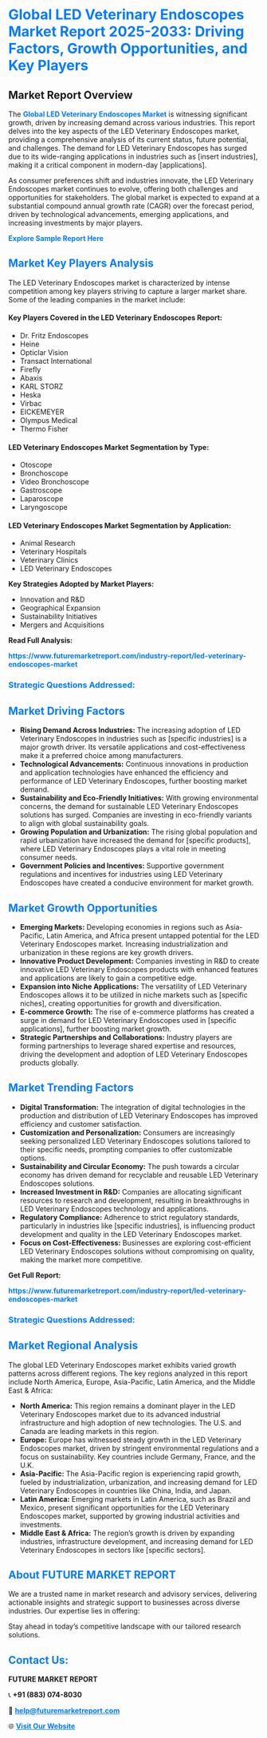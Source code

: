 <h1 style="color: #007BFF;">Global LED Veterinary Endoscopes Market Report 2025-2033: Driving Factors, Growth Opportunities, and Key Players</h1>

<section id="overview">
<h2>Market Report Overview</h2>
<p>The <a href="https://www.futuremarketreport.com/industry-report/led-veterinary-endoscopes-market" style="color: #007BFF; text-decoration: none;"><strong>Global LED Veterinary Endoscopes Market</strong></a> is witnessing significant growth, driven by increasing demand across various industries. This report delves into the key aspects of the LED Veterinary Endoscopes market, providing a comprehensive analysis of its current status, future potential, and challenges. The demand for LED Veterinary Endoscopes has surged due to its wide-ranging applications in industries such as [insert industries], making it a critical component in modern-day [applications].</p>
<p>As consumer preferences shift and industries innovate, the LED Veterinary Endoscopes market continues to evolve, offering both challenges and opportunities for stakeholders. The global market is expected to expand at a substantial compound annual growth rate (CAGR) over the forecast period, driven by technological advancements, emerging applications, and increasing investments by major players.</p>
</section>

<section id="overview">
<p><a href="https://www.futuremarketreport.com/request-sample/reportId=123389" style="color: #007BFF; text-decoration: none;"><strong>Explore Sample Report Here</strong></a></p>
</section>

<section id="key-players">
<h2 style="color: #007BFF;">Market Key Players Analysis</h2>
<p>The LED Veterinary Endoscopes market is characterized by intense competition among key players striving to capture a larger market share. Some of the leading companies in the market include:</p>
<h4>Key Players Covered in the LED Veterinary Endoscopes Report:</h4>
<ul><li>Dr. Fritz Endoscopes</li><li>Heine</li><li>Opticlar Vision</li><li>Transact International</li><li>Firefly</li><li>Abaxis</li><li>KARL STORZ</li><li>Heska</li><li>Virbac</li><li>EICKEMEYER</li><li>Olympus Medical</li><li>Thermo Fisher</li></ul>
<h4>LED Veterinary Endoscopes Market Segmentation by Type:</h4>
<ul><li>Otoscope</li><li>Bronchoscope</li><li>Video Bronchoscope</li><li>Gastroscope</li><li>Laparoscope</li><li>Laryngoscope</li></ul>

<h4>LED Veterinary Endoscopes Market Segmentation by Application:</h4>
<ul><li>Animal Research</li><li>Veterinary Hospitals</li><li>Veterinary Clinics</li><li>LED Veterinary Endoscopes</li></ul>
<p><strong>Key Strategies Adopted by Market Players:</strong></p>
<ul>
<li>Innovation and R&D</li>
<li>Geographical Expansion</li>
<li>Sustainability Initiatives</li>
<li>Mergers and Acquisitions</li>
</ul>
</section>

<section>
<p><strong>Read Full Analysis: </strong></p><a href="https://www.futuremarketreport.com/industry-report/led-veterinary-endoscopes-market" style="color: #007BFF; text-decoration: none;"><strong>https://www.futuremarketreport.com/industry-report/led-veterinary-endoscopes-market</strong></a>
<h3 style="color: #007BFF;">Strategic Questions Addressed:</h3>
</section>

<section id="driving-factors">
<h2 style="color: #007BFF;">Market Driving Factors</h2>
<ul>
<li><strong>Rising Demand Across Industries:</strong> The increasing adoption of LED Veterinary Endoscopes in industries such as [specific industries] is a major growth driver. Its versatile applications and cost-effectiveness make it a preferred choice among manufacturers.</li>
<li><strong>Technological Advancements:</strong> Continuous innovations in production and application technologies have enhanced the efficiency and performance of LED Veterinary Endoscopes, further boosting market demand.</li>
<li><strong>Sustainability and Eco-Friendly Initiatives:</strong> With growing environmental concerns, the demand for sustainable LED Veterinary Endoscopes solutions has surged. Companies are investing in eco-friendly variants to align with global sustainability goals.</li>
<li><strong>Growing Population and Urbanization:</strong> The rising global population and rapid urbanization have increased the demand for [specific products], where LED Veterinary Endoscopes plays a vital role in meeting consumer needs.</li>
<li><strong>Government Policies and Incentives:</strong> Supportive government regulations and incentives for industries using LED Veterinary Endoscopes have created a conducive environment for market growth.</li>
</ul>
</section>

<section id="growth-opportunities">
<h2 style="color: #007BFF;">Market Growth Opportunities</h2>
<ul>
<li><strong>Emerging Markets:</strong> Developing economies in regions such as Asia-Pacific, Latin America, and Africa present untapped potential for the LED Veterinary Endoscopes market. Increasing industrialization and urbanization in these regions are key growth drivers.</li>
<li><strong>Innovative Product Development:</strong> Companies investing in R&D to create innovative LED Veterinary Endoscopes products with enhanced features and applications are likely to gain a competitive edge.</li>
<li><strong>Expansion into Niche Applications:</strong> The versatility of LED Veterinary Endoscopes allows it to be utilized in niche markets such as [specific niches], creating opportunities for growth and diversification.</li>
<li><strong>E-commerce Growth:</strong> The rise of e-commerce platforms has created a surge in demand for LED Veterinary Endoscopes used in [specific applications], further boosting market growth.</li>
<li><strong>Strategic Partnerships and Collaborations:</strong> Industry players are forming partnerships to leverage shared expertise and resources, driving the development and adoption of LED Veterinary Endoscopes products globally.</li>
</ul>
</section>

<section id="trending-factors">
<h2 style="color: #007BFF;">Market Trending Factors</h2>
<ul>
<li><strong>Digital Transformation:</strong> The integration of digital technologies in the production and distribution of LED Veterinary Endoscopes has improved efficiency and customer satisfaction.</li>
<li><strong>Customization and Personalization:</strong> Consumers are increasingly seeking personalized LED Veterinary Endoscopes solutions tailored to their specific needs, prompting companies to offer customizable options.</li>
<li><strong>Sustainability and Circular Economy:</strong> The push towards a circular economy has driven demand for recyclable and reusable LED Veterinary Endoscopes solutions.</li>
<li><strong>Increased Investment in R&D:</strong> Companies are allocating significant resources to research and development, resulting in breakthroughs in LED Veterinary Endoscopes technology and applications.</li>
<li><strong>Regulatory Compliance:</strong> Adherence to strict regulatory standards, particularly in industries like [specific industries], is influencing product development and quality in the LED Veterinary Endoscopes market.</li>
<li><strong>Focus on Cost-Effectiveness:</strong> Businesses are exploring cost-efficient LED Veterinary Endoscopes solutions without compromising on quality, making the market more competitive.</li>
</ul>
</section>

<section>
<p><strong>Get Full Report: </strong></p><a href="https://www.futuremarketreport.com/industry-report/led-veterinary-endoscopes-market" style="color: #007BFF; text-decoration: none;"><strong>https://www.futuremarketreport.com/industry-report/led-veterinary-endoscopes-market</strong></a>
<h3 style="color: #007BFF;">Strategic Questions Addressed:</h3>
</section>


<section id="regional-analysis">
<h2 style="color: #007BFF;">Market Regional Analysis</h2>
<p>The global LED Veterinary Endoscopes market exhibits varied growth patterns across different regions. The key regions analyzed in this report include North America, Europe, Asia-Pacific, Latin America, and the Middle East & Africa:</p>
<ul>
<li><strong>North America:</strong> This region remains a dominant player in the LED Veterinary Endoscopes market due to its advanced industrial infrastructure and high adoption of new technologies. The U.S. and Canada are leading markets in this region.</li>
<li><strong>Europe:</strong> Europe has witnessed steady growth in the LED Veterinary Endoscopes market, driven by stringent environmental regulations and a focus on sustainability. Key countries include Germany, France, and the U.K.</li>
<li><strong>Asia-Pacific:</strong> The Asia-Pacific region is experiencing rapid growth, fueled by industrialization, urbanization, and increasing demand for LED Veterinary Endoscopes in countries like China, India, and Japan.</li>
<li><strong>Latin America:</strong> Emerging markets in Latin America, such as Brazil and Mexico, present significant opportunities for the LED Veterinary Endoscopes market, supported by growing industrial activities and investments.</li>
<li><strong>Middle East & Africa:</strong> The region’s growth is driven by expanding industries, infrastructure development, and increasing demand for LED Veterinary Endoscopes in sectors like [specific sectors].</li>
</ul>
</section>

<footer>
<h2 style="color: #007BFF;">About FUTURE MARKET REPORT</h2>
<p>We are a trusted name in market research and advisory services, delivering actionable insights and strategic support to businesses across diverse industries. Our expertise lies in offering:</p>

<p>Stay ahead in today’s competitive landscape with our tailored research solutions.</p>

<h2 style="color: #007BFF;">Contact Us:</h2>
<p><strong>FUTURE MARKET REPORT</strong></p>
<p>📞 <strong>+91 (883) 074-8030</strong></p>
<p>📧 <strong><a href="mailto:help@futuremarketreport.com" style="color: #007BFF;">help@futuremarketreport.com</a></strong></p>
<p>🌐 <strong><a href="https://www.futuremarketreport.com/" style="color: #007BFF;">Visit Our Website</a></strong></p>
</footer>